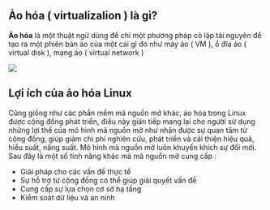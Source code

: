 ## Ảo hóa ( virtualizalion ) là gì?

**Ảo hóa** là một thuật ngữ dùng để chỉ một phương pháp cô lập tài nguyên để tạo ra một phiên bản ảo của một cái gì đó như máy ảo ( VM ), ổ đĩa ảo ( virtual disk ), mạng ảo ( virtual network )

<img src="https://github.com/vjnkvt/Images/blob/master/virtualar.png">

## Lợi ích của ảo hóa Linux 

Cũng giống như các phần mềm mã nguồn mở khác, ảo hóa trong Linux được cộng đồng phát triển, điều này gián tiếp mang lại cho người sử dụng những lợi thế của mô hình mã nguồn mở như nhận được sự quan tâm từ cộng đồng, giúp giảm chi phí nghiên cứu, phát triển và cải thiện hiệu quả, hiểu suất, năng suất. Mô hình mã nguồn mở luôn khuyến khích sự đổi mới. Sau đây là một số tính năng khác mà mã nguồn mở cung cấp : 

- Giải pháp cho các vấn đề thực tế
- Sự hỗ trợ từ cộng đồng có thể giúp giải quyết vấn đề
- Cung cấp sự lựa chọn cơ sở hạ tầng
- Kiểm soát dữ liệu và an ninh



